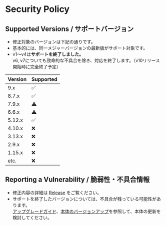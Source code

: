 # Security Policy

## Supported Versions / サポートバージョン

- 修正対象のバージョンは下記の通りです。
- 基本的には、同一メジャーバージョンの最新版がサポート対象です。
- v1～v4は**サポートを終了しました。**  
v6, v7についても致命的な不具合を除き、対応を終了します。（v10リリース開始時に完全終了予定）

| Version | Supported          |
| ------- | ------------------ |
| 9.x     | :white_check_mark: |
| 8.7.x   | :white_check_mark: |
| 7.9.x   | :warning:          |
| 6.6.x   | :warning:          |
| 5.12.x  | :white_check_mark: |
| 4.10.x  | :x:                |
| 3.13.x  | :x:                |
| 2.9.x   | :x:                |
| 1.15.x  | :x:                |
| etc.    | :x:                |

## Reporting a Vulnerability / 脆弱性・不具合情報

- 修正内容の詳細は [Release](../../releases) をご覧ください。
- サポートを終了したバージョンについては、不具合が残っている可能性があります。  
[アップグレードガイド](../../wiki/MigrationGuide)、[本体のバージョンアップ](../../wiki/HowToUpdate)を参照して、本体の更新を検討してください。
